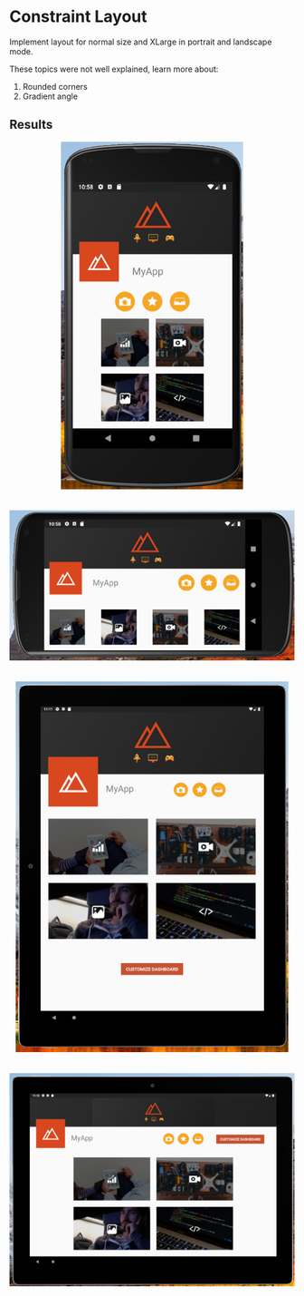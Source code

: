 # Constraint Layout
Implement layout for normal size and XLarge in portrait and landscape mode.

These topics were not well explained, learn more about: 
1. Rounded corners
2. Gradient angle


## Results

<p align="center">
    <img src="README_assets/normal_portrait.png">
    <br/>
    <br/>
    <br/>
    <img src="README_assets/normal_landscape.png">
    <br/>
    <br/>
    <br/>
    <img src="README_assets/Xlarge_portrait.png">
    <br/>
    <br/>
    <br/>
    <img src="README_assets/Xlarge_landscape.png">
</p>